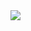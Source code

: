 <!doctype HTML>
<html>
<head>
</head>
<body>
<img src="https://www.google.com/search?q=scratch%20mascot&tbm=isch&hl=it&tbs=ic:trans&sa=X&ved=0CAMQpwVqFwoTCLDDvbHq1vwCFQAAAAAdAAAAABAC&biw=1903&bih=969#imgrc=RxJ7M0qC_0GI4M"> 
</body>
</html>
